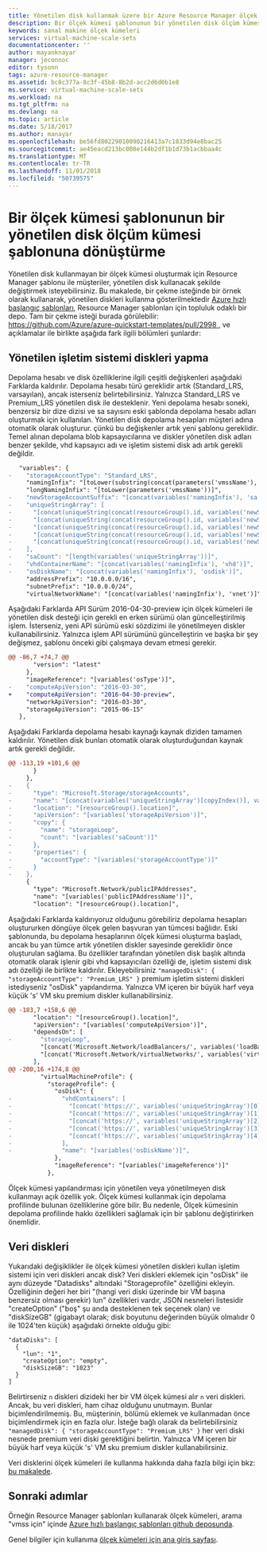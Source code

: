 ```yaml
---
title: Yönetilen disk kullanmak üzere bir Azure Resource Manager ölçek kümesi şablonu dönüştürme | Microsoft Docs
description: Bir ölçek kümesi şablonunun bir yönetilen disk ölçüm kümesi şablonuna dönüştürme.
keywords: sanal makine ölçek kümeleri
services: virtual-machine-scale-sets
documentationcenter: ''
author: mayanknayar
manager: jeconnoc
editor: tysonn
tags: azure-resource-manager
ms.assetid: bc8c377a-8c3f-45b8-8b2d-acc2d6d0b1e8
ms.service: virtual-machine-scale-sets
ms.workload: na
ms.tgt_pltfrm: na
ms.devlang: na
ms.topic: article
ms.date: 5/18/2017
ms.author: manayar
ms.openlocfilehash: be56fd80229010090216413a7c1833d94e8bac25
ms.sourcegitcommit: ae45eacd213bc008e144b2df1b1d73b1acbbaa4c
ms.translationtype: MT
ms.contentlocale: tr-TR
ms.lasthandoff: 11/01/2018
ms.locfileid: "50739575"
---
```

# <a name="convert-a-scale-set-template-to-a-managed-disk-scale-set-template"></a>Bir ölçek kümesi şablonunun bir yönetilen disk ölçüm kümesi şablonuna dönüştürme

Yönetilen disk kullanmayan bir ölçek kümesi oluşturmak için Resource Manager şablonu ile müşteriler, yönetilen disk kullanacak şekilde değiştirmek isteyebilirsiniz. Bu makalede, bir çekme isteğinde bir örnek olarak kullanarak, yönetilen diskleri kullanma gösterilmektedir [Azure hızlı başlangıç şablonları](https://github.com/Azure/azure-quickstart-templates), Resource Manager şablonları için topluluk odaklı bir depo. Tam bir çekme isteği burada görülebilir: [ https://github.com/Azure/azure-quickstart-templates/pull/2998 ](https://github.com/Azure/azure-quickstart-templates/pull/2998), ve açıklamalar ile birlikte aşağıda fark ilgili bölümleri şunlardır:

## <a name="making-the-os-disks-managed"></a>Yönetilen işletim sistemi diskleri yapma

Depolama hesabı ve disk özelliklerine ilgili çeşitli değişkenleri aşağıdaki Farklarda kaldırılır. Depolama hesabı türü gereklidir artık (Standard_LRS, varsayılan), ancak isterseniz belirtebilirsiniz. Yalnızca Standard_LRS ve Premium_LRS yönetilen disk ile desteklenir. Yeni depolama hesabı soneki, benzersiz bir dize dizisi ve sa sayısını eski şablonda depolama hesabı adları oluşturmak için kullanılan. Yönetilen disk depolama hesapları müşteri adına otomatik olarak oluşturur. çünkü bu değişkenler artık yeni şablonu gereklidir. Temel alınan depolama blob kapsayıcılarına ve diskler yönetilen disk adları benzer şekilde, vhd kapsayıcı adı ve işletim sistemi disk adı artık gerekli değildir.

```diff
   "variables": {
-    "storageAccountType": "Standard_LRS",
     "namingInfix": "[toLower(substring(concat(parameters('vmssName'), uniqueString(resourceGroup().id)), 0, 9))]",
     "longNamingInfix": "[toLower(parameters('vmssName'))]",
-    "newStorageAccountSuffix": "[concat(variables('namingInfix'), 'sa')]",
-    "uniqueStringArray": [
-      "[concat(uniqueString(concat(resourceGroup().id, variables('newStorageAccountSuffix'), '0')))]",
-      "[concat(uniqueString(concat(resourceGroup().id, variables('newStorageAccountSuffix'), '1')))]",
-      "[concat(uniqueString(concat(resourceGroup().id, variables('newStorageAccountSuffix'), '2')))]",
-      "[concat(uniqueString(concat(resourceGroup().id, variables('newStorageAccountSuffix'), '3')))]",
-      "[concat(uniqueString(concat(resourceGroup().id, variables('newStorageAccountSuffix'), '4')))]"
-    ],
-    "saCount": "[length(variables('uniqueStringArray'))]",
-    "vhdContainerName": "[concat(variables('namingInfix'), 'vhd')]",
-    "osDiskName": "[concat(variables('namingInfix'), 'osdisk')]",
     "addressPrefix": "10.0.0.0/16",
     "subnetPrefix": "10.0.0.0/24",
     "virtualNetworkName": "[concat(variables('namingInfix'), 'vnet')]",
```


Aşağıdaki Farklarda API Sürüm 2016-04-30-preview için ölçek kümeleri ile yönetilen disk desteği için gerekli en erken sürümü olan güncelleştirilmiş işlem. İsterseniz, yeni API sürümü eski sözdizimi ile yönetilmeyen diskler kullanabilirsiniz. Yalnızca işlem API sürümünü güncelleştirin ve başka bir şey değişmez, şablonu önceki gibi çalışmaya devam etmesi gerekir.

```diff
@@ -86,7 +74,7 @@
       "version": "latest"
     },
     "imageReference": "[variables('osType')]",
-    "computeApiVersion": "2016-03-30",
+    "computeApiVersion": "2016-04-30-preview",
     "networkApiVersion": "2016-03-30",
     "storageApiVersion": "2015-06-15"
   },
```

Aşağıdaki Farklarda depolama hesabı kaynağı kaynak diziden tamamen kaldırılır. Yönetilen disk bunları otomatik olarak oluşturduğundan kaynak artık gerekli değildir.

```diff
@@ -113,19 +101,6 @@
       }
     },
-    {
-      "type": "Microsoft.Storage/storageAccounts",
-      "name": "[concat(variables('uniqueStringArray')[copyIndex()], variables('newStorageAccountSuffix'))]",
-      "location": "[resourceGroup().location]",
-      "apiVersion": "[variables('storageApiVersion')]",
-      "copy": {
-        "name": "storageLoop",
-        "count": "[variables('saCount')]"
-      },
-      "properties": {
-        "accountType": "[variables('storageAccountType')]"
-      }
-    },
     {
       "type": "Microsoft.Network/publicIPAddresses",
       "name": "[variables('publicIPAddressName')]",
       "location": "[resourceGroup().location]",
```

Aşağıdaki Farklarda kaldırıyoruz olduğunu görebiliriz depolama hesapları oluştururken döngüye ölçek gelen başvuran yan tümcesi bağlıdır. Eski şablonunda, bu depolama hesaplarının ölçek kümesi oluşturma başladı, ancak bu yan tümce artık yönetilen diskler sayesinde gereklidir önce oluşturulan sağlama. Bu özellikler tarafından yönetilen disk başlık altında otomatik olarak işlenir gibi vhd kapsayıcıları özelliği de, işletim sistemi disk adı özelliği ile birlikte kaldırılır. Ekleyebilirsiniz `"managedDisk": { "storageAccountType": "Premium_LRS" }` premium işletim sistemi diskleri istediyseniz "osDisk" yapılandırma. Yalnızca VM içeren bir büyük harf veya küçük 's' VM sku premium diskler kullanabilirsiniz.

```diff
@@ -183,7 +158,6 @@
       "location": "[resourceGroup().location]",
       "apiVersion": "[variables('computeApiVersion')]",
       "dependsOn": [
-        "storageLoop",
         "[concat('Microsoft.Network/loadBalancers/', variables('loadBalancerName'))]",
         "[concat('Microsoft.Network/virtualNetworks/', variables('virtualNetworkName'))]"
       ],
@@ -200,16 +174,8 @@
         "virtualMachineProfile": {
           "storageProfile": {
             "osDisk": {
-              "vhdContainers": [
-                "[concat('https://', variables('uniqueStringArray')[0], variables('newStorageAccountSuffix'), '.blob.core.windows.net/', variables('vhdContainerName'))]",
-                "[concat('https://', variables('uniqueStringArray')[1], variables('newStorageAccountSuffix'), '.blob.core.windows.net/', variables('vhdContainerName'))]",
-                "[concat('https://', variables('uniqueStringArray')[2], variables('newStorageAccountSuffix'), '.blob.core.windows.net/', variables('vhdContainerName'))]",
-                "[concat('https://', variables('uniqueStringArray')[3], variables('newStorageAccountSuffix'), '.blob.core.windows.net/', variables('vhdContainerName'))]",
-                "[concat('https://', variables('uniqueStringArray')[4], variables('newStorageAccountSuffix'), '.blob.core.windows.net/', variables('vhdContainerName'))]"
-              ],
-              "name": "[variables('osDiskName')]",
             },
             "imageReference": "[variables('imageReference')]"
           },

```

Ölçek kümesi yapılandırması için yönetilen veya yönetilmeyen disk kullanmayı açık özellik yok. Ölçek kümesi kullanmak için depolama profilinde bulunan özelliklerine göre bilir. Bu nedenle, Ölçek kümesinin depolama profilinde hakkı özellikleri sağlamak için bir şablonu değiştirirken önemlidir.


## <a name="data-disks"></a>Veri diskleri

Yukarıdaki değişiklikler ile ölçek kümesi yönetilen diskleri kullan işletim sistemi için veri diskleri ancak disk? Veri diskleri eklemek için "osDisk" ile aynı düzeyde "Datadisks" altındaki "Storageprofile" özelliğini ekleyin. Özelliğinin değeri her biri "(hangi veri diski üzerinde bir VM başına benzersiz olması gerekir) lun" özellikleri vardır, JSON nesneleri listesidir "createOption" ("boş" şu anda desteklenen tek seçenek olan) ve "diskSizeGB" (gigabayt olarak; disk boyutunu değerinden büyük olmalıdır 0 ile 1024'ten küçük) aşağıdaki örnekte olduğu gibi: 

```
"dataDisks": [
  {
    "lun": "1",
    "createOption": "empty",
    "diskSizeGB": "1023"
  }
]
```

Belirtirseniz `n` diskleri dizideki her bir VM ölçek kümesi alır `n` veri diskleri. Ancak, bu veri diskleri, ham cihaz olduğunu unutmayın. Bunlar biçimlendirilmemiş. Bu, müşterinin, bölümü eklemek ve kullanmadan önce biçimlendirmek için en fazla olur. İsteğe bağlı olarak da belirtebilirsiniz `"managedDisk": { "storageAccountType": "Premium_LRS" }` her veri diski nesnede premium veri diski gerektiğini belirtin. Yalnızca VM içeren bir büyük harf veya küçük 's' VM sku premium diskler kullanabilirsiniz.

Veri disklerini ölçek kümeleri ile kullanma hakkında daha fazla bilgi için bkz: [bu makalede](./virtual-machine-scale-sets-attached-disks.md).


## <a name="next-steps"></a>Sonraki adımlar
Örneğin Resource Manager şablonları kullanarak ölçek kümeleri, arama "vmss için" içinde [Azure hızlı başlangıç şablonları github deposunda](https://github.com/Azure/azure-quickstart-templates).

Genel bilgiler için kullanıma [ölçek kümeleri için ana giriş sayfası](https://azure.microsoft.com/services/virtual-machine-scale-sets/).


